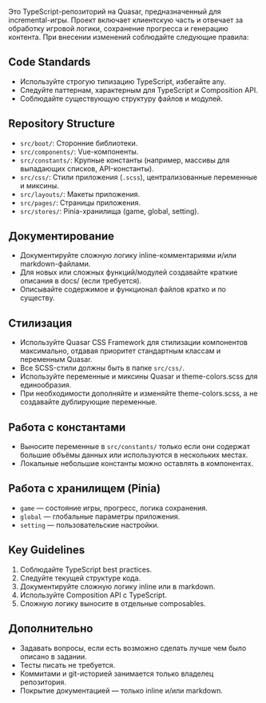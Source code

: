 Это TypeScript-репозиторий на Quasar, предназначенный для incremental-игры. Проект включает клиентскую часть и отвечает за обработку игровой логики, сохранение прогресса и генерацию контента. При внесении изменений соблюдайте следующие правила:

## Code Standards

- Используйте строгую типизацию TypeScript, избегайте any.
- Следуйте паттернам, характерным для TypeScript и Composition API.
- Соблюдайте существующую структуру файлов и модулей.

## Repository Structure

- `src/boot/`: Сторонние библиотеки.
- `src/components/`: Vue-компоненты.
- `src/constants/`: Крупные константы (например, массивы для выпадающих списков, API-константы).
- `src/css/`: Стили приложения (`.scss`), централизованные переменные и миксины.
- `src/layouts/`: Макеты приложения.
- `src/pages/`: Страницы приложения.
- `src/stores/`: Pinia-хранилища (game, global, setting).

## Документирование

- Документируйте сложную логику inline-комментариями и/или markdown-файлами.
- Для новых или сложных функций/модулей создавайте краткие описания в docs/ (если требуется).
- Описывайте содержимое и функционал файлов кратко и по существу.

## Стилизация

- Используйте Quasar CSS Framework для стилизации компонентов максимально, отдавая приоритет стандартным классам и переменным Quasar.
- Все SCSS-стили должны быть в папке `src/css/`.
- Используйте переменные и миксины Quasar и theme-colors.scss для единообразия.
- При необходимости дополняйте и изменяйте theme-colors.scss, а не создавайте дублирующие переменные.

## Работа с константами

- Выносите переменные в `src/constants/` только если они содержат большие объёмы данных или используются в нескольких местах.
- Локальные небольшие константы можно оставлять в компонентах.

## Работа с хранилищем (Pinia)

- `game` — состояние игры, прогресс, логика сохранения.
- `global` — глобальные параметры приложения.
- `setting` — пользовательские настройки.

## Key Guidelines

1. Соблюдайте TypeScript best practices.
2. Следуйте текущей структуре кода.
3. Документируйте сложную логику inline или в markdown.
4. Используйте Composition API с TypeScript.
5. Сложную логику выносите в отдельные composables.

## Дополнительно

- Задавать вопросы, если есть возможно сделать лучше чем было описано в задании.
- Тесты писать не требуется.
- Коммитами и git-историей занимается только владелец репозитория.
- Покрытие документацией — только inline и/или markdown.
